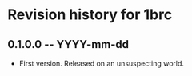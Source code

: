 # Revision history for 1brc

## 0.1.0.0 -- YYYY-mm-dd

* First version. Released on an unsuspecting world.
